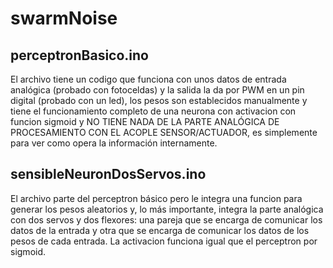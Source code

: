 # swarmNoise

## perceptronBasico.ino
El archivo tiene un codigo que funciona con unos datos de entrada analógica (probado con fotoceldas) y la salida la da por PWM en un pin digital (probado con un led), los pesos son establecidos manualmente y tiene el funcionamiento completo de una neurona con activacion con funcion sigmoid y NO TIENE NADA DE LA PARTE ANALÓGICA DE PROCESAMIENTO CON EL ACOPLE SENSOR/ACTUADOR, es simplemente para ver como opera la información internamente.

## sensibleNeuronDosServos.ino
El archivo parte del perceptron básico pero le integra una funcion para generar los pesos aleatorios y, lo más importante, integra la parte analógica con dos servos y dos flexores: una pareja que se encarga de comunicar los datos de la entrada y otra que se encarga de comunicar los datos de los pesos de cada entrada. La activacion funciona igual que el perceptron por sigmoid.
